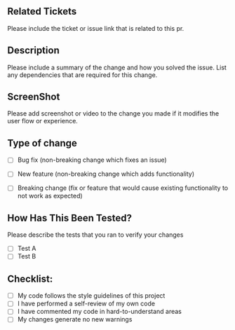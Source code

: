 
## Related Tickets

Please include the ticket or issue link that is related to this pr.

## Description

Please include a summary of the change and how you solved the issue. List any dependencies that are required for this change.


## ScreenShot

Please add screenshot or video to the change you made if it modifies the user flow or experience.

## Type of change

- [ ] Bug fix (non-breaking change which fixes an issue)
- [ ] New feature (non-breaking change which adds functionality)
- [ ] Breaking change (fix or feature that would cause existing functionality to not work as expected)


## How Has This Been Tested?

Please describe the tests that you ran to verify your changes

- [ ] Test A
- [ ] Test B

## Checklist:

- [ ] My code follows the style guidelines of this project
- [ ] I have performed a self-review of my own code
- [ ] I have commented my code in hard-to-understand areas
- [ ] My changes generate no new warnings
